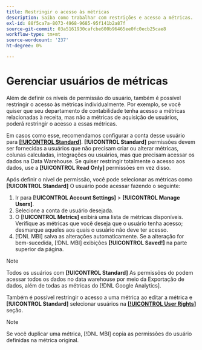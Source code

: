 ```yaml
---
title: Restringir o acesso às métricas
description: Saiba como trabalhar com restrições e acesso a métricas.
exl-id: 88f5ca7a-8073-4968-9685-95f141b2a87f
source-git-commit: 03a5161930cafcbe600b96465ee0fc0ecb25cae8
workflow-type: tm+mt
source-wordcount: '237'
ht-degree: 0%

---
```


# Gerenciar usuários de métricas

Além de definir os níveis de permissão do usuário, também é possível restringir o acesso às métricas individualmente. Por exemplo, se você quiser que seu departamento de contabilidade tenha acesso a métricas relacionadas à receita, mas não a métricas de aquisição de usuários, poderá restringir o acesso a essas métricas.

Em casos como esse, recomendamos configurar a conta desse usuário para **[[!UICONTROL Standard]](../../administrator/user-management/user-management.md)**. **[!UICONTROL Standard]** permissões devem ser fornecidas a usuários que não precisam criar ou alterar métricas, colunas calculadas, integrações ou usuários, mas que precisam acessar os dados na Data Warehouse. Se quiser restringir totalmente o acesso aos dados, use a **[!UICONTROL Read Only]** permissões em vez disso.

Após definir o nível de permissão, você pode selecionar as métricas como **[!UICONTROL Standard]** O usuário pode acessar fazendo o seguinte:

1. Ir para **[!UICONTROL Account Settings]** > **[!UICONTROL Manage Users]**.
1. Selecione a conta de usuário desejada.
1. O **[!UICONTROL Metrics]** exibirá uma lista de métricas disponíveis. Verifique as métricas que você deseja que o usuário tenha acesso; desmarque aqueles aos quais o usuário não deve ter acesso.
1. [!DNL MBI] salva as alterações automaticamente. Se a alteração for bem-sucedida, [!DNL MBI] exibições **[!UICONTROL Saved!]** na parte superior da página.

>[!NOTE]
>
>Todos os usuários com **[!UICONTROL Standard]** As permissões do podem acessar todos os dados no data warehouse por meio da Exportação de dados, além de todas as métricas do [!DNL Google Analytics].

Também é possível restringir o acesso a uma métrica ao editar a métrica e **[!UICONTROL Standard]** selecionar usuários na **[[!UICONTROL User Rights]](../../data-user/reports/ess-manage-data-metrics.md)** seção.

>[!NOTE]
>
>Se você duplicar uma métrica, [!DNL MBI] copia as permissões do usuário definidas na métrica original.
